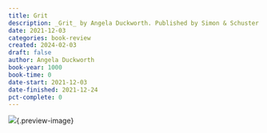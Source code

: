 ```yaml
---
title: Grit
description: _Grit_ by Angela Duckworth. Published by Simon & Schuster Audio, with ISBN 9781442397149.0. Read on 2021-12-03
date: 2021-12-03
categories: book-review
created: 2024-02-03
draft: false
author: Angela Duckworth
book-year: 1000
book-time: 0
date-start: 2021-12-03
date-finished: 2021-12-24
pct-complete: 0
---
```


![](https://img3.od-cdn.com/ImageType-100/5054-1/{416074D3-1D9A-4C57-9656-B4683724DD5F}Img100.jpg){.preview-image}